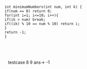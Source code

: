 ```
int minimumNumbers(int num, int k) {
if(num == 0) return 0;
for(int i=1; i<=10; i++){
if(ik > num) break;
if((ik) % 10 == num % 10) return i;
}
return -1;
}
​
​
​
​
```
​
​
​
testcase
8
9
ans-> -1
